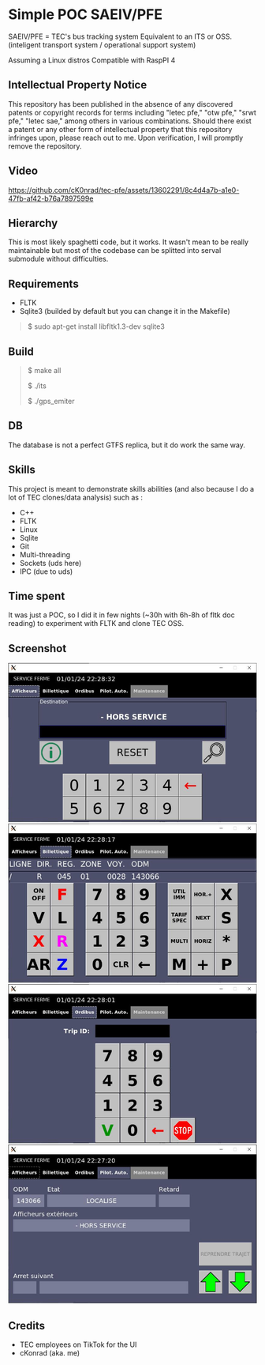 # Simple POC SAEIV/PFE

SAEIV/PFE = TEC's bus tracking system
Equivalent to an ITS or OSS.
(inteligent transport system / operational support system)

Assuming a Linux distros
Compatible with RaspPI 4

## Intellectual Property Notice

This repository has been published in the absence of any discovered patents or copyright records for terms including "letec pfe," "otw pfe," "srwt pfe," "letec sae," among others in various combinations. Should there exist a patent or any other form of intellectual property that this repository infringes upon, please reach out to me. Upon verification, I will promptly remove the repository.

## Video

https://github.com/cK0nrad/tec-pfe/assets/13602291/8c4d4a7b-a1e0-47fb-af42-b76a7897599e

## Hierarchy

This is most likely spaghetti code, but it works. It wasn't mean to be really maintainable but most of the codebase can be splitted into serval submodule without difficulties.

## Requirements

- FLTK
- Sqlite3 (builded by default but you can change it in the Makefile)

> $ sudo apt-get install libfltk1.3-dev sqlite3

## Build

> $ make all
> 
> $ ./its
> 
> $ ./gps_emiter

## DB

The database is not a perfect GTFS replica, but it do work the same way.

## Skills

This project is meant to demonstrate skills abilities (and also because I do a lot of TEC clones/data analysis) such as :

- C++
- FLTK
- Linux
- Sqlite
- Git
- Multi-threading 
- Sockets (uds here)
- IPC (due to uds)

## Time spent

It was just a POC, so I did it in few nights (~30h with 6h-8h of fltk doc reading) to experiment with FLTK and clone TEC OSS.

## Screenshot

![afficheur](https://raw.githubusercontent.com/cK0nrad/tec-pfe/main/screenshot/afficheur.jpg)
![billetique](https://raw.githubusercontent.com/cK0nrad/tec-pfe/main/screenshot/billetique.jpg)
![ordibus](https://raw.githubusercontent.com/cK0nrad/tec-pfe/main/screenshot/ordibus.jpg)
![AutoPilot](https://raw.githubusercontent.com/cK0nrad/tec-pfe/main/screenshot/Capture.jpg)

## Credits

- TEC employees on TikTok for the UI
- cKonrad (aka. me)
